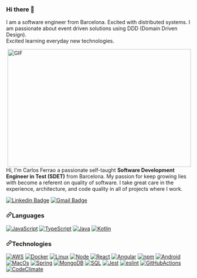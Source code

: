 ### Hi there 👋
<!--
**avall/avall** is a ✨ _special_ ✨ repository because its `README.md` (this file) appears on your GitHub profile.

Here are some ideas to get you started:

- 🔭 I’m currently working on ...
- 🌱 I’m currently learning ...
- 👯 I’m looking to collaborate on ...
- 🤔 I’m looking for help with ...
- 💬 Ask me about ...
- 📫 How to reach me: ...
- 😄 Pronouns: ...
- ⚡ Fun fact: ...
-->
I am a software engineer from Barcelona. Excited with distributed systems. I am passionate about event driven solutions using DDD (Domain Driven Design).</br>
Excited learning everyday new technologies.

<p><a target="_blank" rel="noopener noreferrer" href="https://github.com/abhisheknaiidu/abhisheknaiidu/blob/master/code.gif?raw=true"><img align="right" alt="GIF" src="https://github.com/abhisheknaiidu/abhisheknaiidu/raw/master/code.gif?raw=true" width="500" height="320" style="max-width:100%;"></a></p>
<p>Hi, I'm Carlos Ferrao a passionate self-taught <strong>Software Development Engineer in Test (SDET)</strong> from Barcelona. My passion for keep growing lies with become a referent on quality of software. I take great care in the experience, architecture, and code quality in all of projects where I work.</p>
<p><a href="https://www.linkedin.com/in/carlos-ferrao-a09469b7/" rel="nofollow"><img src="https://camo.githubusercontent.com/b835418fa17dc1cdb5e090c1db872b2509babff5bf9a3602bf598aeb2adcebcd/68747470733a2f2f696d672e736869656c64732e696f2f62616467652f2d66657272616f626f782d626c75653f7374796c653d666c61742d737175617265266c6f676f3d4c696e6b6564696e266c6f676f436f6c6f723d7768697465266c696e6b3d68747470733a2f2f7777772e6c696e6b6564696e2e636f6d2f696e2f6361726c6f732d66657272616f2d61303934363962372f" alt="Linkedin Badge" data-canonical-src="https://img.shields.io/badge/-ferraobox-blue?style=flat-square&amp;logo=Linkedin&amp;logoColor=white&amp;link=https://www.linkedin.com/in/carlos-ferrao-a09469b7/" style="max-width:100%;"></a>
<a href="mailto:ferraobox@gmail.com"><img src="https://camo.githubusercontent.com/3855179cea0d2718c02e81c6064ea4bac035d9267b848515d2622529c2530d9c/68747470733a2f2f696d672e736869656c64732e696f2f62616467652f2d66657272616f626f7840676d61696c2e636f6d2d6331343433383f7374796c653d666c61742d737175617265266c6f676f3d476d61696c266c6f676f436f6c6f723d7768697465266c696e6b3d6d61696c746f3a66657272616f626f7840676d61696c2e636f6d" alt="Gmail Badge" data-canonical-src="https://img.shields.io/badge/-ferraobox@gmail.com-c14438?style=flat-square&amp;logo=Gmail&amp;logoColor=white&amp;link=mailto:ferraobox@gmail.com" style="max-width:100%;"></a></p>
<h3><a id="user-content-languages" class="anchor" aria-hidden="true" href="#languages"><svg class="octicon octicon-link" viewBox="0 0 16 16" version="1.1" width="16" height="16" aria-hidden="true"><path fill-rule="evenodd" d="M7.775 3.275a.75.75 0 001.06 1.06l1.25-1.25a2 2 0 112.83 2.83l-2.5 2.5a2 2 0 01-2.83 0 .75.75 0 00-1.06 1.06 3.5 3.5 0 004.95 0l2.5-2.5a3.5 3.5 0 00-4.95-4.95l-1.25 1.25zm-4.69 9.64a2 2 0 010-2.83l2.5-2.5a2 2 0 012.83 0 .75.75 0 001.06-1.06 3.5 3.5 0 00-4.95 0l-2.5 2.5a3.5 3.5 0 004.95 4.95l1.25-1.25a.75.75 0 00-1.06-1.06l-1.25 1.25a2 2 0 01-2.83 0z"></path></svg></a>Languages</h3>
<p><a target="_blank" rel="noopener noreferrer" href="https://camo.githubusercontent.com/e05eaf8bb60da08c9b55036474c4e1f86a4c9ce6e3360d43cc97335309dba6b0/68747470733a2f2f696d672e736869656c64732e696f2f62616467652f2d4a6176615363726970742d3030303f266c6f676f3d4a617661536372697074"><img src="https://camo.githubusercontent.com/e05eaf8bb60da08c9b55036474c4e1f86a4c9ce6e3360d43cc97335309dba6b0/68747470733a2f2f696d672e736869656c64732e696f2f62616467652f2d4a6176615363726970742d3030303f266c6f676f3d4a617661536372697074" alt="JavaScript" data-canonical-src="https://img.shields.io/badge/-JavaScript-000?&amp;logo=JavaScript" style="max-width:100%;"></a>
<a target="_blank" rel="noopener noreferrer" href="https://camo.githubusercontent.com/0e2611d64293f3676d77ce51169403831b38612be97ade095abebd1350c1b12a/68747470733a2f2f696d672e736869656c64732e696f2f62616467652f2d547970655363726970742d3030303f266c6f676f3d54797065536372697074"><img src="https://camo.githubusercontent.com/0e2611d64293f3676d77ce51169403831b38612be97ade095abebd1350c1b12a/68747470733a2f2f696d672e736869656c64732e696f2f62616467652f2d547970655363726970742d3030303f266c6f676f3d54797065536372697074" alt="TypeScript" data-canonical-src="https://img.shields.io/badge/-TypeScript-000?&amp;logo=TypeScript" style="max-width:100%;"></a>
<a target="_blank" rel="noopener noreferrer" href="https://camo.githubusercontent.com/4a6e72af302f06613ef9375d1bd0cfed0592654a0eb667fed54633f688004f4b/68747470733a2f2f696d672e736869656c64732e696f2f62616467652f2d4a6176612d3030303f266c6f676f3d4a617661266c6f676f436f6c6f723d303037333936"><img src="https://camo.githubusercontent.com/4a6e72af302f06613ef9375d1bd0cfed0592654a0eb667fed54633f688004f4b/68747470733a2f2f696d672e736869656c64732e696f2f62616467652f2d4a6176612d3030303f266c6f676f3d4a617661266c6f676f436f6c6f723d303037333936" alt="Java" data-canonical-src="https://img.shields.io/badge/-Java-000?&amp;logo=Java&amp;logoColor=007396" style="max-width:100%;"></a>
<a target="_blank" rel="noopener noreferrer" href="https://camo.githubusercontent.com/522a270b0c7a36d25f25c98a4933e81dceaaef5bba4d7233ec05577efdcbf5e1/68747470733a2f2f696d672e736869656c64732e696f2f62616467652f2d4b6f746c696e2d3030303f6c6f676f3d6b6f746c696e266c6f676f436f6c6f723d303037333936"><img src="https://camo.githubusercontent.com/522a270b0c7a36d25f25c98a4933e81dceaaef5bba4d7233ec05577efdcbf5e1/68747470733a2f2f696d672e736869656c64732e696f2f62616467652f2d4b6f746c696e2d3030303f6c6f676f3d6b6f746c696e266c6f676f436f6c6f723d303037333936" alt="Kotlin" data-canonical-src="https://img.shields.io/badge/-Kotlin-000?logo=kotlin&amp;logoColor=007396" style="max-width:100%;"></a></p>
<h3><a id="user-content-technologies" class="anchor" aria-hidden="true" href="#technologies"><svg class="octicon octicon-link" viewBox="0 0 16 16" version="1.1" width="16" height="16" aria-hidden="true"><path fill-rule="evenodd" d="M7.775 3.275a.75.75 0 001.06 1.06l1.25-1.25a2 2 0 112.83 2.83l-2.5 2.5a2 2 0 01-2.83 0 .75.75 0 00-1.06 1.06 3.5 3.5 0 004.95 0l2.5-2.5a3.5 3.5 0 00-4.95-4.95l-1.25 1.25zm-4.69 9.64a2 2 0 010-2.83l2.5-2.5a2 2 0 012.83 0 .75.75 0 001.06-1.06 3.5 3.5 0 00-4.95 0l-2.5 2.5a3.5 3.5 0 004.95 4.95l1.25-1.25a.75.75 0 00-1.06-1.06l-1.25 1.25a2 2 0 01-2.83 0z"></path></svg></a>Technologies</h3>
<p><a target="_blank" rel="noopener noreferrer" href="https://camo.githubusercontent.com/ca1ee2827d565c2c5567e699f3de6ab1e8522d15fff9a0c765c256786b73f232/68747470733a2f2f696d672e736869656c64732e696f2f62616467652f2d4157532d3030303f266c6f676f3d416d617a6f6e2d415753266c6f676f436f6c6f723d463930"><img src="https://camo.githubusercontent.com/ca1ee2827d565c2c5567e699f3de6ab1e8522d15fff9a0c765c256786b73f232/68747470733a2f2f696d672e736869656c64732e696f2f62616467652f2d4157532d3030303f266c6f676f3d416d617a6f6e2d415753266c6f676f436f6c6f723d463930" alt="AWS" data-canonical-src="https://img.shields.io/badge/-AWS-000?&amp;logo=Amazon-AWS&amp;logoColor=F90" style="max-width:100%;"></a>
<a target="_blank" rel="noopener noreferrer" href="https://camo.githubusercontent.com/d55267447719050ab5ebca59a39b16b7161fb1231c85105dc7485cb21f4ca449/68747470733a2f2f696d672e736869656c64732e696f2f62616467652f2d446f636b65722d3030303f266c6f676f3d446f636b6572"><img src="https://camo.githubusercontent.com/d55267447719050ab5ebca59a39b16b7161fb1231c85105dc7485cb21f4ca449/68747470733a2f2f696d672e736869656c64732e696f2f62616467652f2d446f636b65722d3030303f266c6f676f3d446f636b6572" alt="Docker" data-canonical-src="https://img.shields.io/badge/-Docker-000?&amp;logo=Docker" style="max-width:100%;"></a>
<a target="_blank" rel="noopener noreferrer" href="https://camo.githubusercontent.com/8d54368e90c38948f928f835a0984a7eaaac2788a34446560d21ebf449ec4724/68747470733a2f2f696d672e736869656c64732e696f2f62616467652f2d4c696e75782d3030303f266c6f676f3d4c696e7578"><img src="https://camo.githubusercontent.com/8d54368e90c38948f928f835a0984a7eaaac2788a34446560d21ebf449ec4724/68747470733a2f2f696d672e736869656c64732e696f2f62616467652f2d4c696e75782d3030303f266c6f676f3d4c696e7578" alt="Linux" data-canonical-src="https://img.shields.io/badge/-Linux-000?&amp;logo=Linux" style="max-width:100%;"></a>
<a target="_blank" rel="noopener noreferrer" href="https://camo.githubusercontent.com/fa827798d232c864201ff80f1447952384bf89ab1002d90ddf9e1fb856959ff0/68747470733a2f2f696d672e736869656c64732e696f2f62616467652f2d4e6f64654a732d3030303f266c6f676f3d6e6f64652d646f742d6a73"><img src="https://camo.githubusercontent.com/fa827798d232c864201ff80f1447952384bf89ab1002d90ddf9e1fb856959ff0/68747470733a2f2f696d672e736869656c64732e696f2f62616467652f2d4e6f64654a732d3030303f266c6f676f3d6e6f64652d646f742d6a73" alt="Node" data-canonical-src="https://img.shields.io/badge/-NodeJs-000?&amp;logo=node-dot-js" style="max-width:100%;"></a>
<a target="_blank" rel="noopener noreferrer" href="https://camo.githubusercontent.com/6424c761a99e4d5a5dba0f726fd292a299dc8e695868dce735863ddd6ec753f3/68747470733a2f2f696d672e736869656c64732e696f2f62616467652f2d52656163742d3030303f266c6f676f3d5265616374"><img src="https://camo.githubusercontent.com/6424c761a99e4d5a5dba0f726fd292a299dc8e695868dce735863ddd6ec753f3/68747470733a2f2f696d672e736869656c64732e696f2f62616467652f2d52656163742d3030303f266c6f676f3d5265616374" alt="React" data-canonical-src="https://img.shields.io/badge/-React-000?&amp;logo=React" style="max-width:100%;"></a>
<a target="_blank" rel="noopener noreferrer" href="https://camo.githubusercontent.com/3cdfc83821f6de9fbbb989c813d9a6376e834637701278a7002b66d71a23b9b2/68747470733a2f2f696d672e736869656c64732e696f2f62616467652f2d416e67756c61722d3030303f266c6f676f3d416e67756c6172"><img src="https://camo.githubusercontent.com/3cdfc83821f6de9fbbb989c813d9a6376e834637701278a7002b66d71a23b9b2/68747470733a2f2f696d672e736869656c64732e696f2f62616467652f2d416e67756c61722d3030303f266c6f676f3d416e67756c6172" alt="Angular" data-canonical-src="https://img.shields.io/badge/-Angular-000?&amp;logo=Angular" style="max-width:100%;"></a>
<a target="_blank" rel="noopener noreferrer" href="https://camo.githubusercontent.com/d22383aafa04c2861d0ecbb94b3160a49c717068a732c4b017809daa451af0ff/68747470733a2f2f696d672e736869656c64732e696f2f62616467652f2d6e706d2d3030303f266c6f676f3d6e706d"><img src="https://camo.githubusercontent.com/d22383aafa04c2861d0ecbb94b3160a49c717068a732c4b017809daa451af0ff/68747470733a2f2f696d672e736869656c64732e696f2f62616467652f2d6e706d2d3030303f266c6f676f3d6e706d" alt="npm" data-canonical-src="https://img.shields.io/badge/-npm-000?&amp;logo=npm" style="max-width:100%;"></a>
<a target="_blank" rel="noopener noreferrer" href="https://camo.githubusercontent.com/467ddb9dbcc4d99c0a65bb5b13ccd876c3a55b5a3a813b4afdae56ba382dc528/68747470733a2f2f696d672e736869656c64732e696f2f62616467652f2d416e64726f69642d3030303f266c6f676f3d416e64726f6964"><img src="https://camo.githubusercontent.com/467ddb9dbcc4d99c0a65bb5b13ccd876c3a55b5a3a813b4afdae56ba382dc528/68747470733a2f2f696d672e736869656c64732e696f2f62616467652f2d416e64726f69642d3030303f266c6f676f3d416e64726f6964" alt="Android" data-canonical-src="https://img.shields.io/badge/-Android-000?&amp;logo=Android" style="max-width:100%;"></a>
<a target="_blank" rel="noopener noreferrer" href="https://camo.githubusercontent.com/56c3d48602566a0ea914fcf1b41d7c9ede77bb27b8958d72c9a871cc91036e7a/68747470733a2f2f696d672e736869656c64732e696f2f62616467652f2d4d61634f732d3030303f266c6f676f3d4d61634f73"><img src="https://camo.githubusercontent.com/56c3d48602566a0ea914fcf1b41d7c9ede77bb27b8958d72c9a871cc91036e7a/68747470733a2f2f696d672e736869656c64732e696f2f62616467652f2d4d61634f732d3030303f266c6f676f3d4d61634f73" alt="MacOs" data-canonical-src="https://img.shields.io/badge/-MacOs-000?&amp;logo=MacOs" style="max-width:100%;"></a>
<a target="_blank" rel="noopener noreferrer" href="https://camo.githubusercontent.com/3336e60f272eeeeb4856b0cd0f533e50731f71bc63ef353a6ac3e26f976d81d6/68747470733a2f2f696d672e736869656c64732e696f2f62616467652f2d537072696e672d3030303f266c6f676f3d537072696e67"><img src="https://camo.githubusercontent.com/3336e60f272eeeeb4856b0cd0f533e50731f71bc63ef353a6ac3e26f976d81d6/68747470733a2f2f696d672e736869656c64732e696f2f62616467652f2d537072696e672d3030303f266c6f676f3d537072696e67" alt="Spring" data-canonical-src="https://img.shields.io/badge/-Spring-000?&amp;logo=Spring" style="max-width:100%;"></a>
<a target="_blank" rel="noopener noreferrer" href="https://camo.githubusercontent.com/0f1312779385be04f33e5c7aff10475c78314184a65a2cfad9bfae1a8604c5f8/68747470733a2f2f696d672e736869656c64732e696f2f62616467652f2d4d6f6e676f44422d3030303f266c6f676f3d6d6f6e676f6462"><img src="https://camo.githubusercontent.com/0f1312779385be04f33e5c7aff10475c78314184a65a2cfad9bfae1a8604c5f8/68747470733a2f2f696d672e736869656c64732e696f2f62616467652f2d4d6f6e676f44422d3030303f266c6f676f3d6d6f6e676f6462" alt="MongoDB" data-canonical-src="https://img.shields.io/badge/-MongoDB-000?&amp;logo=mongodb" style="max-width:100%;"></a>
<a target="_blank" rel="noopener noreferrer" href="https://camo.githubusercontent.com/60a3ac562cd5f72985377d0cc4c34ea9cb1c948fce0668385d8b32cbf5a90247/68747470733a2f2f696d672e736869656c64732e696f2f62616467652f2d53514c2d3030303f266c6f676f3d4d7953514c"><img src="https://camo.githubusercontent.com/60a3ac562cd5f72985377d0cc4c34ea9cb1c948fce0668385d8b32cbf5a90247/68747470733a2f2f696d672e736869656c64732e696f2f62616467652f2d53514c2d3030303f266c6f676f3d4d7953514c" alt="SQL" data-canonical-src="https://img.shields.io/badge/-SQL-000?&amp;logo=MySQL" style="max-width:100%;"></a>
<a target="_blank" rel="noopener noreferrer" href="https://camo.githubusercontent.com/a57ce9a9c5102d80a8e0d525e73e4b005205d54d815c768c8561cfb7b83715a4/68747470733a2f2f696d672e736869656c64732e696f2f62616467652f2d6a6573742d3030303f266c6f676f3d6a657374"><img src="https://camo.githubusercontent.com/a57ce9a9c5102d80a8e0d525e73e4b005205d54d815c768c8561cfb7b83715a4/68747470733a2f2f696d672e736869656c64732e696f2f62616467652f2d6a6573742d3030303f266c6f676f3d6a657374" alt="Jest" data-canonical-src="https://img.shields.io/badge/-jest-000?&amp;logo=jest" style="max-width:100%;"></a>
<a target="_blank" rel="noopener noreferrer" href="https://camo.githubusercontent.com/c38a952c473af5602de39e86a7e10d1766268a4d6f8bd2663a3ab073120d39fe/68747470733a2f2f696d672e736869656c64732e696f2f62616467652f2d65736c696e742d3030303f266c6f676f3d65736c696e74"><img src="https://camo.githubusercontent.com/c38a952c473af5602de39e86a7e10d1766268a4d6f8bd2663a3ab073120d39fe/68747470733a2f2f696d672e736869656c64732e696f2f62616467652f2d65736c696e742d3030303f266c6f676f3d65736c696e74" alt="eslint" data-canonical-src="https://img.shields.io/badge/-eslint-000?&amp;logo=eslint" style="max-width:100%;"></a>
<a target="_blank" rel="noopener noreferrer" href="https://camo.githubusercontent.com/ddd605e2afaf5262b290fcdfc3bdc155f631a7b5e741554a28514c643ae9800d/68747470733a2f2f696d672e736869656c64732e696f2f62616467652f2d476974487562416374696f6e732d3030303f266c6f676f3d6769746875622d616374696f6e73"><img src="https://camo.githubusercontent.com/ddd605e2afaf5262b290fcdfc3bdc155f631a7b5e741554a28514c643ae9800d/68747470733a2f2f696d672e736869656c64732e696f2f62616467652f2d476974487562416374696f6e732d3030303f266c6f676f3d6769746875622d616374696f6e73" alt="GitHubActions" data-canonical-src="https://img.shields.io/badge/-GitHubActions-000?&amp;logo=github-actions" style="max-width:100%;"></a>
<a target="_blank" rel="noopener noreferrer" href="https://camo.githubusercontent.com/8df98cf21e866e3c3ca60aa95bbcfadb9c912c670eef0df4e39cbbb6437fcf50/68747470733a2f2f696d672e736869656c64732e696f2f62616467652f2d436f6465436c696d6174652d3030303f266c6f676f3d636f64652d636c696d617465"><img src="https://camo.githubusercontent.com/8df98cf21e866e3c3ca60aa95bbcfadb9c912c670eef0df4e39cbbb6437fcf50/68747470733a2f2f696d672e736869656c64732e696f2f62616467652f2d436f6465436c696d6174652d3030303f266c6f676f3d636f64652d636c696d617465" alt="CodeClimate" data-canonical-src="https://img.shields.io/badge/-CodeClimate-000?&amp;logo=code-climate" style="max-width:100%;"></a></p>
